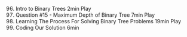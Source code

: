 96. Intro to Binary Trees
    2min
    Play
97. Question #15 - Maximum Depth of Binary Tree
    7min
    Play
98. Learning The Process For Solving Binary Tree Problems
    19min
    Play
99. Coding Our Solution
    6min
